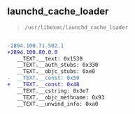 ## launchd_cache_loader

> `/usr/libexec/launchd_cache_loader`

```diff

-2894.100.71.502.1
+2894.100.80.0.0
   __TEXT.__text: 0x1530
   __TEXT.__auth_stubs: 0x330
   __TEXT.__objc_stubs: 0xe0
-  __TEXT.__const: 0x50
+  __TEXT.__const: 0x48
   __TEXT.__cstring: 0x3e7
   __TEXT.__objc_methname: 0x93
   __TEXT.__unwind_info: 0xa0

```
